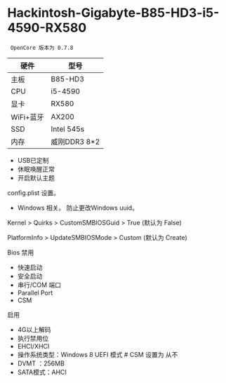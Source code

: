 # Hackintosh-Gigabyte-B85-HD3-i5-4590-RX580

     OpenCore 版本为 0.7.8

| 硬件 | 型号 |
| ---- |-----|
| 主板 | B85-HD3 |
| CPU | i5-4590 |
| 显卡 | RX580 |
|WiFi+蓝牙| AX200|
| SSD | Intel 545s |
|内存 | 威刚DDR3 8*2 |


- USB已定制 
- 休眠唤醒正常
- 开启默认主题


config.plist 设置。
 - Windows 相关。 防止更改Windows uuid。
 

Kernel > Quirks > CustomSMBIOSGuid > True (默认为 False)

PlatformInfo > UpdateSMBIOSMode > Custom (默认为  Create)

Bios
 禁用
- 快速启动
- 安全启动
- 串行/COM 端口
- Parallel Port
- CSM

启用

- 4G以上解码
- 执行禁用位
- EHCI/XHCI 
- 操作系统类型：Windows 8 UEFI 模式 # CSM 设置为 从不
- DVMT ：256MB
- SATA模式：AHCI
